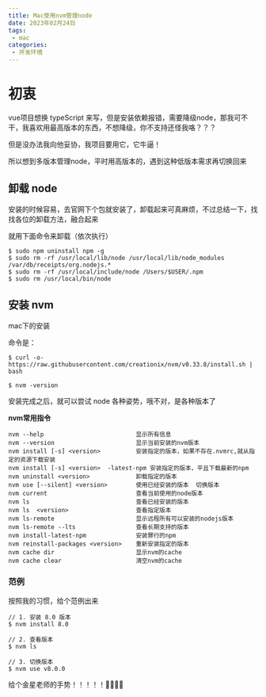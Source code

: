 ```yaml
---
title: Mac使用nvm管理node
date: 2023年02月24日
tags:
 - mac
categories:
 - 开发环境
---
```


# 初衷
vue项目想换 typeScript 来写，但是安装依赖报错，需要降级node，那我可不干，我喜欢用最高版本的东西，不想降级，你不支持还怪我咯？？？

但是没办法我向他妥协，我项目要用它，它牛逼！

所以想到多版本管理node，平时用高版本的，遇到这种低版本需求再切换回来

## 卸载 node
安装的时候容易，去官网下个包就安装了，卸载起来可真麻烦，不过总结一下，找找各位的卸载方法，融合起来

就用下面命令来卸载（依次执行）
```
$ sudo npm uninstall npm -g
$ sudo rm -rf /usr/local/lib/node /usr/local/lib/node_modules /var/db/receipts/org.nodejs.*
$ sudo rm -rf /usr/local/include/node /Users/$USER/.npm
$ sudo rm /usr/local/bin/node
```

## 安装 nvm
mac下的安装

命令是：
```
$ curl -o- https://raw.githubusercontent.com/creationix/nvm/v0.33.8/install.sh | bash

$ nvm -version
```
安装完成之后，就可以尝试 node 各种姿势，哦不对，是各种版本了

**nvm常用指令**
```
nvm --help                          显示所有信息
nvm --version                       显示当前安装的nvm版本
nvm install [-s] <version>          安装指定的版本，如果不存在.nvmrc,就从指定的资源下载安装
nvm install [-s] <version>  -latest-npm 安装指定的版本，平且下载最新的npm
nvm uninstall <version>             卸载指定的版本
nvm use [--silent] <version>        使用已经安装的版本  切换版本
nvm current                         查看当前使用的node版本
nvm ls                              查看已经安装的版本
nvm ls  <version>                   查看指定版本
nvm ls-remote                       显示远程所有可以安装的nodejs版本
nvm ls-remote --lts                 查看长期支持的版本
nvm install-latest-npm              安装罪行的npm
nvm reinstall-packages <version>    重新安装指定的版本
nvm cache dir                       显示nvm的cache
nvm cache clear                     清空nvm的cache
```

### 范例
按照我的习惯，给个范例出来

```
// 1. 安装 8.0 版本
$ nvm install 8.0

// 2. 查看版本
$ nvm ls

// 3. 切换版本
$ nvm use v8.0.0
```

给个金星老师的手势！！！！！👏👏👏👏

